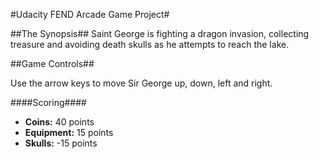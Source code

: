 #Udacity FEND Arcade Game Project#

##The Synopsis##
Saint George is fighting a dragon invasion, collecting treasure and avoiding death skulls as he attempts to reach the lake.

##Game Controls##

Use the arrow keys to move Sir  George up, down, left and right.

####Scoring####
- **Coins:**		40 points
- **Equipment:**	15 points
- **Skulls:**		-15 points


